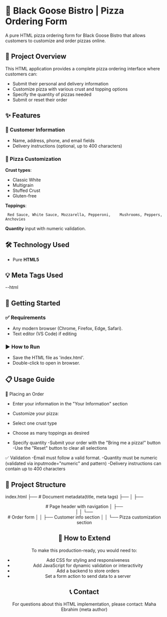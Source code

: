 # 🍕 Black Goose Bistro | Pizza Ordering Form

A pure HTML pizza ordering form for Black Goose Bistro that allows customers to customize and order pizzas online.

## 🍕 Project Overview

This HTML application provides a complete pizza ordering interface where customers can:

- Submit their personal and delivery information
- Customize pizza with various crust and topping options
- Specify the quantity of pizzas needed
- Submit or reset their order

## ✨ Features

### 🧾 Customer Information

- Name, address, phone, and email fields
- Delivery instructions (optional, up to 400 characters)

### 🍕 Pizza Customization

**Crust types**:

- Classic White
- Multigrain
- Stuffed Crust
- Gluten-free

**Toppings**:

     Red Sauce, White Sauce, Mozzarella, Pepperoni,    Mushrooms, Peppers, Anchovies

**Quantity** input with numeric validation.

## 🛠️ Technology Used

- Pure **HTML5**

## 💡 Meta Tags Used

--html

<meta charset="UTF-8" />
<meta name="viewport" content="width=device-width, initial-scale=1.0" />
<meta name="author" content="Maha Ebrahim" />
<meta name="description" content="Order your custom pizza from Black Goose Bistro. Choose crust and toppings with your own delivery instructions." />
<meta name="keywords" content="pizza, crust, order form, restaurant, custom pizza, Black Goose Bistro" />

## 🚀 Getting Started

### ✅ Requirements

- Any modern browser (Chrome, Firefox, Edge, Safari).
- Text editor (VS Code) if editing

### ▶️ How to Run

- Save the HTML file as 'index.html'.
- Double-click to open in browser.

## 📋 Usage Guide

📝 Placing an Order

- Enter your information in the "Your Information" section
- Customize your pizza:

- Select one crust type
- Choose as many toppings as desired
- Specify quantity
  -Submit your order with the "Bring me a pizza!" button
  -Use the "Reset" button to clear all selections

✅ Validation
-Email must follow a valid format.
-Quantity must be numeric (validated via inputmode="numeric" and pattern)
-Delivery instructions can contain up to 400 characters

## 🔧 Project Structure

index.html
├── <head> # Document metadata(title, meta tags)
├── <body>
│ ├── <header> # Page header with navigation
│ ├── <main>
│ │ └── <form> # Order form
│ │ ├── Customer info section
│ │ └── Pizza customization section

## 🤝 How to Extend

To make this production-ready, you would need to:

- Add CSS for styling and responsiveness
- Add JavaScript for dynamic validation or interactivity
- Add a backend to store orders
- Set a form action to send data to a server

## 📞 Contact

For questions about this HTML implementation, please contact:
Maha Ebrahim (meta author)
